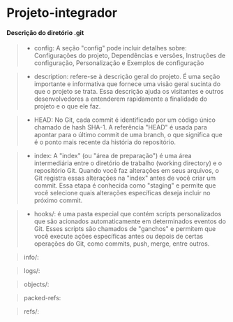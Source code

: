 # Projeto-integrador
#### Descrição do diretório .git

>- config: A seção "config" pode incluir detalhes sobre: Configurações do projeto, Dependências e versões, Instruções de configuração, Personalização e Exemplos de configuração

>- description: refere-se à descrição geral do projeto. É uma seção importante e informativa que fornece uma visão geral sucinta do que o projeto se trata. Essa descrição ajuda os visitantes e outros desenvolvedores a entenderem rapidamente a finalidade do projeto e o que ele faz.

>- HEAD: No Git, cada commit é identificado por um código único chamado de hash SHA-1. A referência "HEAD" é usada para apontar para o último commit de uma branch, o que significa que é o ponto mais recente da história do repositório.

>- index: A "index" (ou "área de preparação") é uma área intermediária entre o diretório de trabalho (working directory) e o repositório Git. Quando você faz alterações em seus arquivos, o Git registra essas alterações na "index" antes de você criar um commit. Essa etapa é conhecida como "staging" e permite que você selecione quais alterações específicas deseja incluir no próximo commit.

>- hooks/: é uma pasta especial que contém scripts personalizados que são acionados automaticamente em determinados eventos do Git. Esses scripts são chamados de "ganchos" e permitem que você execute ações específicas antes ou depois de certas operações do Git, como commits, push, merge, entre outros.

>info/:

>logs/:

>objects/:

>packed-refs:

>refs/: